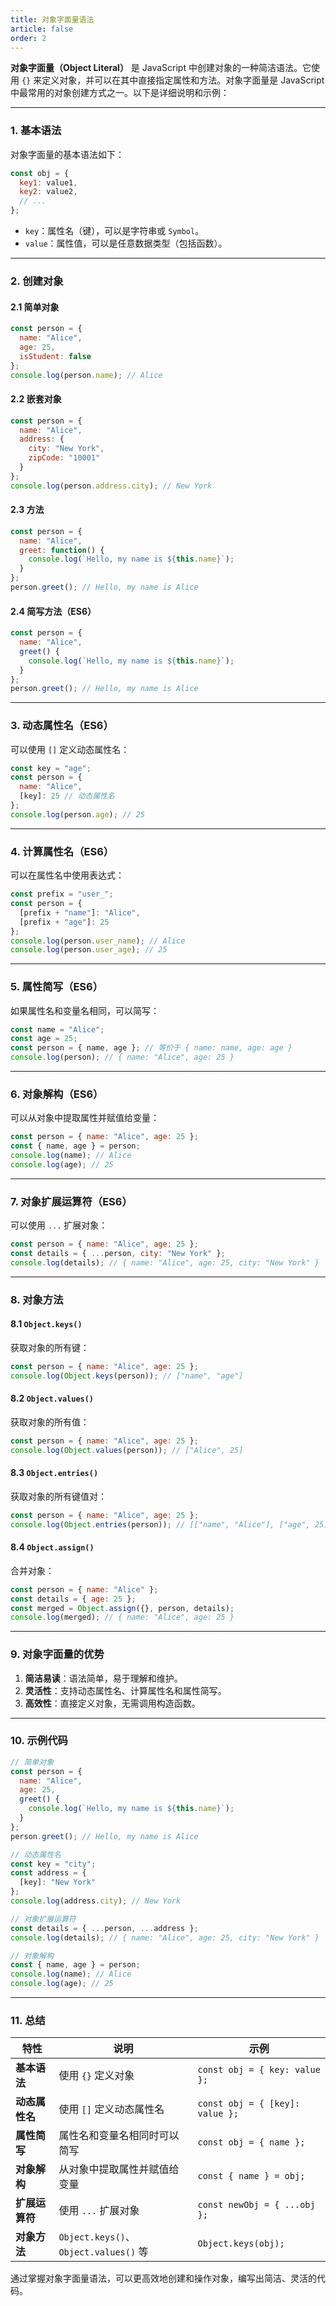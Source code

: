 ```yaml
---
title: 对象字面量语法
article: false
order: 2
---
```


**对象字面量（Object Literal）** 是 JavaScript 中创建对象的一种简洁语法。它使用 `{}` 来定义对象，并可以在其中直接指定属性和方法。对象字面量是 JavaScript 中最常用的对象创建方式之一。以下是详细说明和示例：

---

### **1. 基本语法**
对象字面量的基本语法如下：
```javascript
const obj = {
  key1: value1,
  key2: value2,
  // ...
};
```
- `key`：属性名（键），可以是字符串或 `Symbol`。
- `value`：属性值，可以是任意数据类型（包括函数）。

---

### **2. 创建对象**
#### **2.1 简单对象**
```javascript
const person = {
  name: "Alice",
  age: 25,
  isStudent: false
};
console.log(person.name); // Alice
```

#### **2.2 嵌套对象**
```javascript
const person = {
  name: "Alice",
  address: {
    city: "New York",
    zipCode: "10001"
  }
};
console.log(person.address.city); // New York
```

#### **2.3 方法**
```javascript
const person = {
  name: "Alice",
  greet: function() {
    console.log(`Hello, my name is ${this.name}`);
  }
};
person.greet(); // Hello, my name is Alice
```

#### **2.4 简写方法（ES6）**
```javascript
const person = {
  name: "Alice",
  greet() {
    console.log(`Hello, my name is ${this.name}`);
  }
};
person.greet(); // Hello, my name is Alice
```

---

### **3. 动态属性名（ES6）**
可以使用 `[]` 定义动态属性名：
```javascript
const key = "age";
const person = {
  name: "Alice",
  [key]: 25 // 动态属性名
};
console.log(person.age); // 25
```

---

### **4. 计算属性名（ES6）**
可以在属性名中使用表达式：
```javascript
const prefix = "user_";
const person = {
  [prefix + "name"]: "Alice",
  [prefix + "age"]: 25
};
console.log(person.user_name); // Alice
console.log(person.user_age); // 25
```

---

### **5. 属性简写（ES6）**
如果属性名和变量名相同，可以简写：
```javascript
const name = "Alice";
const age = 25;
const person = { name, age }; // 等价于 { name: name, age: age }
console.log(person); // { name: "Alice", age: 25 }
```

---

### **6. 对象解构（ES6）**
可以从对象中提取属性并赋值给变量：
```javascript
const person = { name: "Alice", age: 25 };
const { name, age } = person;
console.log(name); // Alice
console.log(age); // 25
```

---

### **7. 对象扩展运算符（ES6）**
可以使用 `...` 扩展对象：
```javascript
const person = { name: "Alice", age: 25 };
const details = { ...person, city: "New York" };
console.log(details); // { name: "Alice", age: 25, city: "New York" }
```

---

### **8. 对象方法**
#### **8.1 `Object.keys()`**
获取对象的所有键：
```javascript
const person = { name: "Alice", age: 25 };
console.log(Object.keys(person)); // ["name", "age"]
```

#### **8.2 `Object.values()`**
获取对象的所有值：
```javascript
const person = { name: "Alice", age: 25 };
console.log(Object.values(person)); // ["Alice", 25]
```

#### **8.3 `Object.entries()`**
获取对象的所有键值对：
```javascript
const person = { name: "Alice", age: 25 };
console.log(Object.entries(person)); // [["name", "Alice"], ["age", 25]]
```

#### **8.4 `Object.assign()`**
合并对象：
```javascript
const person = { name: "Alice" };
const details = { age: 25 };
const merged = Object.assign({}, person, details);
console.log(merged); // { name: "Alice", age: 25 }
```

---

### **9. 对象字面量的优势**
1. **简洁易读**：语法简单，易于理解和维护。
2. **灵活性**：支持动态属性名、计算属性名和属性简写。
3. **高效性**：直接定义对象，无需调用构造函数。

---

### **10. 示例代码**
```javascript
// 简单对象
const person = {
  name: "Alice",
  age: 25,
  greet() {
    console.log(`Hello, my name is ${this.name}`);
  }
};
person.greet(); // Hello, my name is Alice

// 动态属性名
const key = "city";
const address = {
  [key]: "New York"
};
console.log(address.city); // New York

// 对象扩展运算符
const details = { ...person, ...address };
console.log(details); // { name: "Alice", age: 25, city: "New York" }

// 对象解构
const { name, age } = person;
console.log(name); // Alice
console.log(age); // 25
```

---

### **11. 总结**
| 特性           | 说明                                  | 示例                            |
| -------------- | ------------------------------------- | ------------------------------- |
| **基本语法**   | 使用 `{}` 定义对象                    | `const obj = { key: value };`   |
| **动态属性名** | 使用 `[]` 定义动态属性名              | `const obj = { [key]: value };` |
| **属性简写**   | 属性名和变量名相同时可以简写          | `const obj = { name };`         |
| **对象解构**   | 从对象中提取属性并赋值给变量          | `const { name } = obj;`         |
| **扩展运算符** | 使用 `...` 扩展对象                   | `const newObj = { ...obj };`    |
| **对象方法**   | `Object.keys()`、`Object.values()` 等 | `Object.keys(obj);`             |

通过掌握对象字面量语法，可以更高效地创建和操作对象，编写出简洁、灵活的代码。

